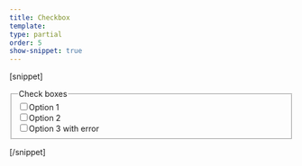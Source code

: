 ```yaml
---
title: Checkbox
template:
type: partial
order: 5
show-snippet: true
---
```

[snippet]
<div class="col-wrap">
     <div class="col col--fluid-offset-3 col--fluid-8">
        <form role="form">
            <div class="form-group">
                <fieldset>
                    <legend>Check boxes</legend>
                    <div class="checkbox">
                        <label><input type="checkbox" value="">Option 1</label>
                    </div>
                    <div class="checkbox">
                        <label><input type="checkbox" value="">Option 2</label>
                    </div>
                    <div class="checkbox has-error">
                        <label><input id="txt2" type="checkbox" value="">Option 3 with error</label>
                    </div>
                </fieldset>
            </div>
        </form>
    </div>
</div>
[/snippet]